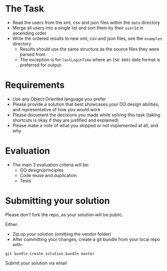 # The Task

* Read the users from the xml, csv and json files within the `data` directory
* Merge all users into a single list and sort them by their `userId` in ascending order
* Write the ordered results to new xml, csv and json files, see the `examples` directory
  * Results should use the same structure as the source files they were parsed from
  * The exception is for `lastLoginTime` where an `ISO 8601` date format is preferred for output


# Requirements

* Use any Object Oriented language you prefer
* Please provide a solution that best showcases your OO design abilities, and representative of how you would work
* Please document the decisions you made while solving this task (taking shortcuts is okay if they are justified and explained)
* Please make a note of what you skipped or not implemented at all, and why

# Evaluation

* The main 3 evaluation criteria will be: 
    * OO design/principles
    * Code reuse and duplication
    * Tests

# Submitting your solution

Please don't fork the repo, as your solution will be public.

Either:
* Zip up your solution (omitting the vendor folder)
* After committing your changes, create a git bundle from your local repo with:
```
git bundle create solution.bundle master
```

Submit your solution via email
